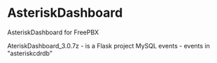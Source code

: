 # AsteriskDashboard
AsteriskDashboard for FreePBX


AteriskDashboard_3.0.7z - is a Flask project
MySQL events - events in "asteriskcdrdb"
